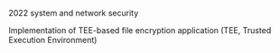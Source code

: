 2022 system and network security

Implementation of TEE-based file encryption application
(TEE, Trusted Execution Environment)
